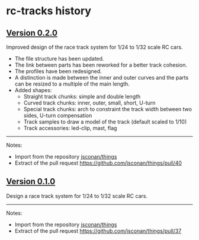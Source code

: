 # rc-tracks history

## [Version 0.2.0](https://github.com/jsconan/rc-tracks/releases/tag/0.2.0)

Improved design of the race track system for 1/24 to 1/32 scale RC cars.

-   The file structure has been updated.
-   The link between parts has been reworked for a better track cohesion.
-   The profiles have been redesigned.
-   A distinction is made between the inner and outer curves and the parts can be resized to a multiple of the main length.
-   Added shapes:
    -   Straight track chunks: simple and double length
    -   Curved track chunks: inner, outer, small, short, U-turn
    -   Special track chunks: arch to constraint the track width between two sides, U-turn compensation
    -   Track samples to draw a model of the track (default scaled to 1/10)
    -   Track accessories: led-clip, mast, flag

---

Notes:

-   Import from the repository [jsconan/things](https://github.com/jsconan/things)
-   Extract of the pull request https://github.com/jsconan/things/pull/40

## [Version 0.1.0](https://github.com/jsconan/rc-tracks/releases/tag/0.1.0)

Design a race track system for 1/24 to 1/32 scale RC cars.

---

Notes:

-   Import from the repository [jsconan/things](https://github.com/jsconan/things)
-   Extract of the pull request https://github.com/jsconan/things/pull/37
